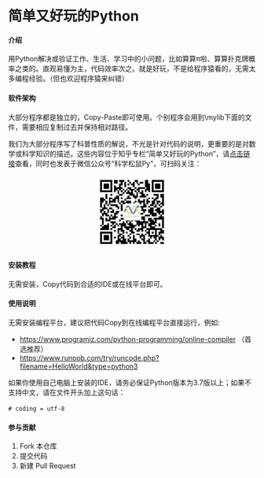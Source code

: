 # 简单又好玩的Python

#### 介绍

用Python解决或验证工作、生活、学习中的小问题，比如算算π啦、算算扑克牌概率之类的。直观易懂为主，代码效率次之。就是好玩，不是给程序猿看的，无需太多编程经验。（但也欢迎程序猿来纠错）

#### 软件架构

大部分程序都是独立的，Copy-Paste即可使用。个别程序会用到\mylib下面的文件，需要相应复制过去并保持相对路径。

我们为大部分程序写了科普性质的解说，不光是针对代码的说明，更重要的是对数学或科学知识的描述。这些内容位于知乎专栏“简单又好玩的Python”，请[点击链接](https://zhuanlan.zhihu.com/easy-fun-python)查看，同时也发表于微信公众号“科学松鼠Py”，可扫码关注：

<div align=center><img width = '150' height ='150' src ="./img/QRcode_Wechat.jpg"/></div>

#### 安装教程

无需安装，Copy代码到合适的IDE或在线平台即可。

#### 使用说明

无需安装编程平台，建议把代码Copy到在线编程平台直接运行，例如: 

* https://www.programiz.com/python-programming/online-compiler  （首选推荐）
* https://www.runoob.com/try/runcode.php?filename=HelloWorld&type=python3

如果你使用自己电脑上安装的IDE，请务必保证Python版本为3.7版以上；如果不支持中文，请在文件开头加上这句话：

`# coding = utf-8`

#### 参与贡献

1.  Fork 本仓库
2.  提交代码
3.  新建 Pull Request
